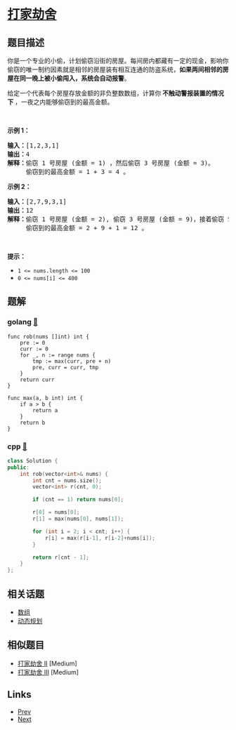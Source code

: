 
# [打家劫舍](https://leetcode-cn.com/problems/house-robber)

## 题目描述

<p>你是一个专业的小偷，计划偷窃沿街的房屋。每间房内都藏有一定的现金，影响你偷窃的唯一制约因素就是相邻的房屋装有相互连通的防盗系统，<strong>如果两间相邻的房屋在同一晚上被小偷闯入，系统会自动报警</strong>。</p>

<p>给定一个代表每个房屋存放金额的非负整数数组，计算你<strong> 不触动警报装置的情况下 </strong>，一夜之内能够偷窃到的最高金额。</p>

<p> </p>

<p><strong>示例 1：</strong></p>

<pre>
<strong>输入：</strong>[1,2,3,1]
<strong>输出：</strong>4
<strong>解释：</strong>偷窃 1 号房屋 (金额 = 1) ，然后偷窃 3 号房屋 (金额 = 3)。
     偷窃到的最高金额 = 1 + 3 = 4 。</pre>

<p><strong>示例 2：</strong></p>

<pre>
<strong>输入：</strong>[2,7,9,3,1]
<strong>输出：</strong>12
<strong>解释：</strong>偷窃 1 号房屋 (金额 = 2), 偷窃 3 号房屋 (金额 = 9)，接着偷窃 5 号房屋 (金额 = 1)。
     偷窃到的最高金额 = 2 + 9 + 1 = 12 。
</pre>

<p> </p>

<p><strong>提示：</strong></p>

<ul>
	<li><code>1 <= nums.length <= 100</code></li>
	<li><code>0 <= nums[i] <= 400</code></li>
</ul>


## 题解

### golang [🔗](house-robber.go) 
```golang
func rob(nums []int) int {
    pre := 0
    curr := 0
    for _, n := range nums {
        tmp := max(curr, pre + n)
        pre, curr = curr, tmp
    }
    return curr
}

func max(a, b int) int {
    if a > b {
        return a
    }
    return b
}
```
### cpp [🔗](house-robber.cpp) 
```cpp
class Solution {
public:
    int rob(vector<int>& nums) {
        int cnt = nums.size();
        vector<int> r(cnt, 0);

        if (cnt == 1) return nums[0];

        r[0] = nums[0];
        r[1] = max(nums[0], nums[1]);

        for (int i = 2; i < cnt; i++) {
            r[i] = max(r[i-1], r[i-2]+nums[i]);
        }

        return r[cnt - 1];
    }
};
```


## 相关话题

- [数组](https://leetcode-cn.com/tag/array) 
- [动态规划](https://leetcode-cn.com/tag/dynamic-programming) 


## 相似题目

- [打家劫舍 II](../house-robber-ii/README.md)  [Medium] 
- [打家劫舍 III](../house-robber-iii/README.md)  [Medium] 


## Links

- [Prev](../tenth-line/README.md) 
- [Next](../binary-tree-right-side-view/README.md) 

